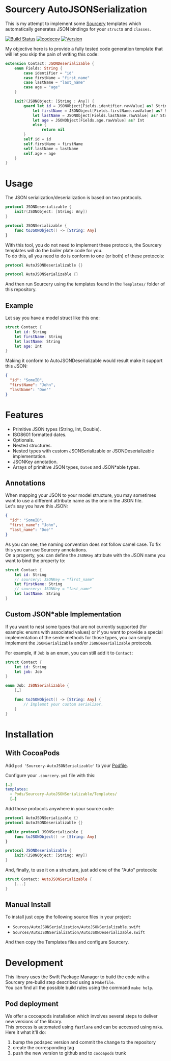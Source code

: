 Sourcery AutoJSONSerialization
==============================

This is my attempt to implement some [Sourcery](https://github.com/krzysztofzablocki/Sourcery) templates which automatically generates JSON bindings for your `struct`s and `classes`.  

[![Build Status](https://travis-ci.org/Liquidsoul/Sourcery-AutoJSONSerializable.svg?branch=master)](https://travis-ci.org/Liquidsoul/Sourcery-AutoJSONSerializable)
[![codecov](https://codecov.io/gh/Liquidsoul/Sourcery-AutoJSONSerializable/branch/master/graph/badge.svg)](https://codecov.io/gh/Liquidsoul/Sourcery-AutoJSONSerializable)
[![Version](http://cocoapod-badges.herokuapp.com/v/Sourcery-AutoJSONSerializable/badge.png)](http://cocoapods.org/pods/Sourcery-AutoJSONSerializable)

My objective here is to provide a fully tested code generation template that will let you skip the pain of writing this code:

``` swift
extension Contact: JSONDeserializable {
    enum Fields: String {
        case identifier = "id"
        case firstName = "first_name"
        case lastName = "last_name"
        case age = "age"
    }

    init?(JSONObject: [String : Any]) {
        guard let id = JSONObject[Fields.identifier.rawValue] as? String,
            let firstName = JSONObject[Fields.firstName.rawValue] as? String,
            let lastName = JSONObject[Fields.lastName.rawValue] as? String,
            let age = JSONObject[Fields.age.rawValue] as? Int
            else {
                return nil
        }
        self.id = id
        self.firstName = firstName
        self.lastName = lastName
        self.age = age
    }
}
```

# Usage #

The JSON serialization/deserialization is based on two protocols.  

``` swift
protocol JSONDeserializable {
    init?(JSONObject: [String: Any])
}

protocol JSONSerializable {
    func toJSONObject() -> [String: Any]
}
```

With this tool, you do not need to implement these protocols, the Sourcery templates will do the boiler plate code for you.  
To do this, all you need to do is conform to one (or both) of these protocols:

``` swift
protocol AutoJSONDeserializable {}

protocol AutoJSONSerializable {}
```

And then run Sourcery using the templates found in the `Templates/` folder of this repository.

## Example ##

Let say you have a model struct like this one:

``` swift
struct Contact {
    let id: String
    let firstName: String
    let lastName: String
    let age: Int
}
```

Making it conform to AutoJSONDeserializable would result make it support this JSON:

``` json
{
  "id": "SomeID",
  "firstName": "John",
  "lastName": "Doe'"
}
```

# Features #

  * Primitive JSON types (String, Int, Double).
  * ISO8601 formatted dates.
  * Optionals.
  * Nested structures.
  * Nested types with custom JSONSerializable or JSONDeserializable implementation.
  * JSONKey annotation.
  * Arrays of primitive JSON types, `Date`s and JSON*able types.

## Annotations ##

When mapping your JSON to your model structure, you may sometimes want to use a different attribute name as the one in the JSON file.  
Let's say you have this JSON:

``` json
{
  "id": "SomeID",
  "first_name": "John",
  "last_name": "Doe'"
}
```

As you can see, the naming convention does not follow camel case. To fix this you can use Sourcery annotations.  
On a property, you can define the `JSONKey` attribute with the JSON name you want to bind the property to:

``` swift
struct Contact {
    let id: String
    // sourcery: JSONKey = "first_name"
    let firstName: String
    // sourcery: JSONKey = "last_name"
    let lastName: String
}
```

## Custom JSON*able Implementation ##

If you want to nest some types that are not currently supported (for example: enums with associated values) or if you want to provide a special implementation of the serde methods for those types, you can simply implement the `JSONSerializable` and/or `JSONDeserializable` protocols.

For example, if `Job` is an enum, you can still add it to `Contact`:

``` swift
struct Contact {
    let id: String
    let job: Job
}

enum Job: JSONSerializable {
    […]

    func toJSONObject() -> [String: Any] {
        // Implemnt your custom serializer.
    }
}
```

# Installation #

## With CocoaPods ##

Add `pod 'Sourcery-AutoJSONSerializable'` to your [Podfile](https://guides.cocoapods.org/using/using-cocoapods.html).

Configure your `.sourcery.yml` file with this:

``` yaml
[…]
templates:
  - Pods/Sourcery-AutoJSONSerializable/Templates/
  […]
```

Add those protocols anywhere in your source code:

``` swift
protocol AutoJSONSerializable {}
protocol AutoJSONDeserializable {}

public protocol JSONSerializable {
    func toJSONObject() -> [String: Any]
}

protocol JSONDeserializable {
    init?(JSONObject: [String: Any])
}
```

And, finally, to use it on a structure, just add one of the "Auto" protocols:

``` swift
struct Contact: AutoJSONSerializable {
    [...]
}
```

## Manual Install ##

To install just copy the following source files in your project:
  * `Sources/AutoJSONSerialization/AutoJSONSerializable.swift`
  * `Sources/AutoJSONSerialization/AutoJSONDeserializable.swift`

And then copy the Templates files and configure Sourcery.

# Development #

This library uses the Swift Package Manager to build the code with a Sourcery pre-build step described using a `Makefile`.  
You can find all the possible build rules using the command `make help`.

## Pod deployment ##

We offer a cocoapods installation which involves several steps to deliver new versions of the library.  
This process is automated using `fastlane` and can be accessed using `make`. Here it what it'll do:

1. bump the podspec version and commit the change to the repository
2. create the corresponding tag
3. push the new version to github and to `cocoapods` trunk
